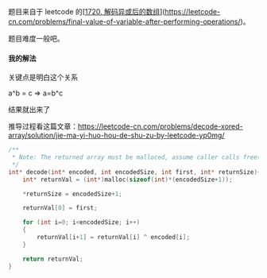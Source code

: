 题目来自于 leetcode 的[[1720. 解码异或后的数组](https://leetcode-cn.com/problems/decode-xored-array/)](https://leetcode-cn.com/problems/final-value-of-variable-after-performing-operations/)。

题目难度一般吧。

#### 我的解法

关键点是明白这个关系 

a^b = c  =>  a=b^c

结果就出来了

推导过程看这篇文章：https://leetcode-cn.com/problems/decode-xored-array/solution/jie-ma-yi-huo-hou-de-shu-zu-by-leetcode-yp0mg/

```c
/**
 * Note: The returned array must be malloced, assume caller calls free().
 */
int* decode(int* encoded, int encodedSize, int first, int* returnSize){
    int* returnVal = (int*)malloc(sizeof(int)*(encodedSize+1));

    *returnSize = encodedSize+1;

    returnVal[0] = first;

    for (int i=0; i<encodedSize; i++)
    {
        returnVal[i+1] = returnVal[i] ^ encoded[i];
    }

    return returnVal;
}
```


